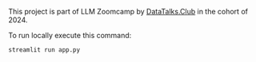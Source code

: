 This project is part of LLM Zoomcamp by [DataTalks.Club](https://github.com/DataTalksClub/llm-zoomcamp) in the cohort of 2024.

To run locally execute this command:

```
streamlit run app.py
```
